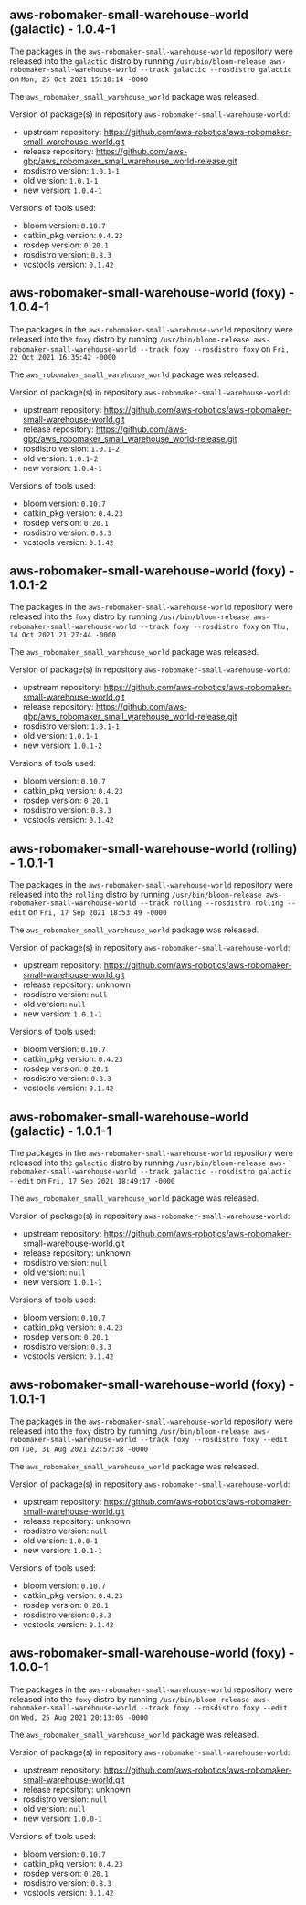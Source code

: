 ## aws-robomaker-small-warehouse-world (galactic) - 1.0.4-1

The packages in the `aws-robomaker-small-warehouse-world` repository were released into the `galactic` distro by running `/usr/bin/bloom-release aws-robomaker-small-warehouse-world --track galactic --rosdistro galactic` on `Mon, 25 Oct 2021 15:18:14 -0000`

The `aws_robomaker_small_warehouse_world` package was released.

Version of package(s) in repository `aws-robomaker-small-warehouse-world`:

- upstream repository: https://github.com/aws-robotics/aws-robomaker-small-warehouse-world.git
- release repository: https://github.com/aws-gbp/aws_robomaker_small_warehouse_world-release.git
- rosdistro version: `1.0.1-1`
- old version: `1.0.1-1`
- new version: `1.0.4-1`

Versions of tools used:

- bloom version: `0.10.7`
- catkin_pkg version: `0.4.23`
- rosdep version: `0.20.1`
- rosdistro version: `0.8.3`
- vcstools version: `0.1.42`


## aws-robomaker-small-warehouse-world (foxy) - 1.0.4-1

The packages in the `aws-robomaker-small-warehouse-world` repository were released into the `foxy` distro by running `/usr/bin/bloom-release aws-robomaker-small-warehouse-world --track foxy --rosdistro foxy` on `Fri, 22 Oct 2021 16:35:42 -0000`

The `aws_robomaker_small_warehouse_world` package was released.

Version of package(s) in repository `aws-robomaker-small-warehouse-world`:

- upstream repository: https://github.com/aws-robotics/aws-robomaker-small-warehouse-world.git
- release repository: https://github.com/aws-gbp/aws_robomaker_small_warehouse_world-release.git
- rosdistro version: `1.0.1-2`
- old version: `1.0.1-2`
- new version: `1.0.4-1`

Versions of tools used:

- bloom version: `0.10.7`
- catkin_pkg version: `0.4.23`
- rosdep version: `0.20.1`
- rosdistro version: `0.8.3`
- vcstools version: `0.1.42`


## aws-robomaker-small-warehouse-world (foxy) - 1.0.1-2

The packages in the `aws-robomaker-small-warehouse-world` repository were released into the `foxy` distro by running `/usr/bin/bloom-release aws-robomaker-small-warehouse-world --track foxy --rosdistro foxy` on `Thu, 14 Oct 2021 21:27:44 -0000`

The `aws_robomaker_small_warehouse_world` package was released.

Version of package(s) in repository `aws-robomaker-small-warehouse-world`:

- upstream repository: https://github.com/aws-robotics/aws-robomaker-small-warehouse-world.git
- release repository: https://github.com/aws-gbp/aws_robomaker_small_warehouse_world-release.git
- rosdistro version: `1.0.1-1`
- old version: `1.0.1-1`
- new version: `1.0.1-2`

Versions of tools used:

- bloom version: `0.10.7`
- catkin_pkg version: `0.4.23`
- rosdep version: `0.20.1`
- rosdistro version: `0.8.3`
- vcstools version: `0.1.42`


## aws-robomaker-small-warehouse-world (rolling) - 1.0.1-1

The packages in the `aws-robomaker-small-warehouse-world` repository were released into the `rolling` distro by running `/usr/bin/bloom-release aws-robomaker-small-warehouse-world --track rolling --rosdistro rolling --edit` on `Fri, 17 Sep 2021 18:53:49 -0000`

The `aws_robomaker_small_warehouse_world` package was released.

Version of package(s) in repository `aws-robomaker-small-warehouse-world`:

- upstream repository: https://github.com/aws-robotics/aws-robomaker-small-warehouse-world.git
- release repository: unknown
- rosdistro version: `null`
- old version: `null`
- new version: `1.0.1-1`

Versions of tools used:

- bloom version: `0.10.7`
- catkin_pkg version: `0.4.23`
- rosdep version: `0.20.1`
- rosdistro version: `0.8.3`
- vcstools version: `0.1.42`


## aws-robomaker-small-warehouse-world (galactic) - 1.0.1-1

The packages in the `aws-robomaker-small-warehouse-world` repository were released into the `galactic` distro by running `/usr/bin/bloom-release aws-robomaker-small-warehouse-world --track galactic --rosdistro galactic --edit` on `Fri, 17 Sep 2021 18:49:17 -0000`

The `aws_robomaker_small_warehouse_world` package was released.

Version of package(s) in repository `aws-robomaker-small-warehouse-world`:

- upstream repository: https://github.com/aws-robotics/aws-robomaker-small-warehouse-world.git
- release repository: unknown
- rosdistro version: `null`
- old version: `null`
- new version: `1.0.1-1`

Versions of tools used:

- bloom version: `0.10.7`
- catkin_pkg version: `0.4.23`
- rosdep version: `0.20.1`
- rosdistro version: `0.8.3`
- vcstools version: `0.1.42`


## aws-robomaker-small-warehouse-world (foxy) - 1.0.1-1

The packages in the `aws-robomaker-small-warehouse-world` repository were released into the `foxy` distro by running `/usr/bin/bloom-release aws-robomaker-small-warehouse-world --track foxy --rosdistro foxy --edit` on `Tue, 31 Aug 2021 22:57:38 -0000`

The `aws_robomaker_small_warehouse_world` package was released.

Version of package(s) in repository `aws-robomaker-small-warehouse-world`:

- upstream repository: https://github.com/aws-robotics/aws-robomaker-small-warehouse-world.git
- release repository: unknown
- rosdistro version: `null`
- old version: `1.0.0-1`
- new version: `1.0.1-1`

Versions of tools used:

- bloom version: `0.10.7`
- catkin_pkg version: `0.4.23`
- rosdep version: `0.20.1`
- rosdistro version: `0.8.3`
- vcstools version: `0.1.42`


## aws-robomaker-small-warehouse-world (foxy) - 1.0.0-1

The packages in the `aws-robomaker-small-warehouse-world` repository were released into the `foxy` distro by running `/usr/bin/bloom-release aws-robomaker-small-warehouse-world --track foxy --rosdistro foxy --edit` on `Wed, 25 Aug 2021 20:13:05 -0000`

The `aws_robomaker_small_warehouse_world` package was released.

Version of package(s) in repository `aws-robomaker-small-warehouse-world`:

- upstream repository: https://github.com/aws-robotics/aws-robomaker-small-warehouse-world.git
- release repository: unknown
- rosdistro version: `null`
- old version: `null`
- new version: `1.0.0-1`

Versions of tools used:

- bloom version: `0.10.7`
- catkin_pkg version: `0.4.23`
- rosdep version: `0.20.1`
- rosdistro version: `0.8.3`
- vcstools version: `0.1.42`


